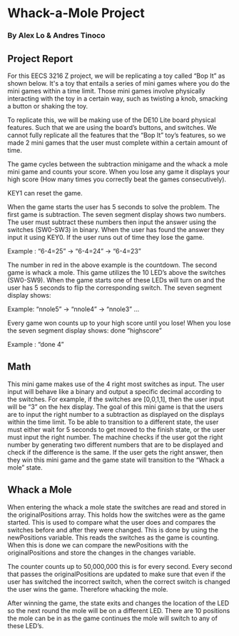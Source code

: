 # Whack-a-Mole Project
### By Alex Lo & Andres Tinoco



## Project Report

For this EECS 3216 Z project, we will be replicating a toy called “Bop It” as shown below. It's a toy that entails a series of mini games where you do the mini games within a time limit. Those mini games involve physically interacting with the toy in a certain way, such as twisting a knob, smacking a button or shaking the toy.

To replicate this, we will be making use of the DE10 Lite board physical features. Such that we are using the board’s buttons, and switches. We cannot fully replicate all the features that the “Bop It” toy’s features, so we made 2 mini games that the user must complete within a certain amount of time.

The game cycles between the subtraction minigame and the whack a mole mini game and counts your score. When you lose any game it displays your high score (How many times you correctly beat the games consecutively). 

KEY1 can reset the game.

When the game starts the user has 5 seconds to solve the problem. The first game is subtraction. The seven segment display shows two numbers. The user must subtract these numbers then input the answer using the switches (SW0-SW3) in binary. When the user has found the answer they input it using KEY0. If the user runs out of time they lose the game.

Example : “6-4=25” -> “6-4=24” -> “6-4=23”

The number in red in the above example is the countdown. The second game is whack a mole. This game utilizes the 10 LED’s above the switches (SW0-SW9). When the game starts one of these LEDs will turn on and the user has 5 seconds to flip the corresponding switch. The seven segment display shows:

Example: “nnole5” -> “nnole4” -> “nnole3” …

Every game won counts up to your high score until you lose! When you lose the seven segment display shows: done “highscore”

Example : “done 4”

## Math
This mini game makes use of the 4 right most switches as input. The user input will behave like a binary and output a specific decimal according to the switches. For example, if the switches are [0,0,1,1], then the user input will be “3” on the hex display. The goal of this mini game is that the users are to input the right number to a subtraction as displayed on the displays within the time limit. To be able to transition to a different state, the user must either wait for 5 seconds to get moved to the finish state, or the user must input the right number. The machine checks if the user got the right number by generating two different numbers that are to be displayed and check if the difference is the same. If the user gets the right answer, then they win this mini game and the game state will transition to the “Whack a mole” state.

## Whack a Mole
When entering the whack a mole state the switches are read and stored in the originalPositions array. This holds how the switches were as the game started. This is used to compare what the user does and compares the switches before and after they were changed. This is done by using the newPositions variable. This reads the switches as the game is counting. When this is done we can compare the newPositions with the originalPositions and store the changes in the changes variable.

The counter counts up to 50,000,000 this is for every second. Every second that passes the originalPositions are updated to make sure that even if the user has switched the incorrect switch, when the correct switch is changed the user wins the game. Therefore whacking the mole. 

After winning the game, the state exits and changes the location of the LED so the next round the mole will be on a different LED. There are 10 positions the mole can be in as the game continues the mole will switch to any of these LED’s.

